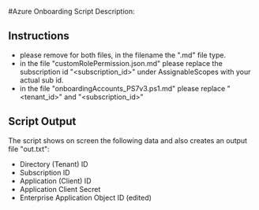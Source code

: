 #Azure Onboarding Script Description:

## Instructions
- please remove for both files, in the filename the ".md" file type.
- in the file "customRolePermission.json.md" please replace the subscription id "<subscription_id>" under AssignableScopes with your actual sub id.
- in the file "onboardingAccounts_PS7v3.ps1.md" please replace "<tenant_id>" and "<subscription_id>"

## Script Output
The script shows on screen the following data and also creates an output file "out.txt":
- Directory (Tenant) ID
- Subscription ID
- Application (Client) ID
- Application Client Secret
- Enterprise Application Object ID (edited)
